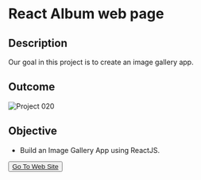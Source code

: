 # React Album web page


## Description
Our goal in this project is to create an image gallery app.

## Outcome

![Project 020](./Albums.gif)

## Objective

  - Build an Image Gallery App using ReactJS.

<button><a href="https://reactalbum.netlify.app/">Go To Web Site</a></button>
